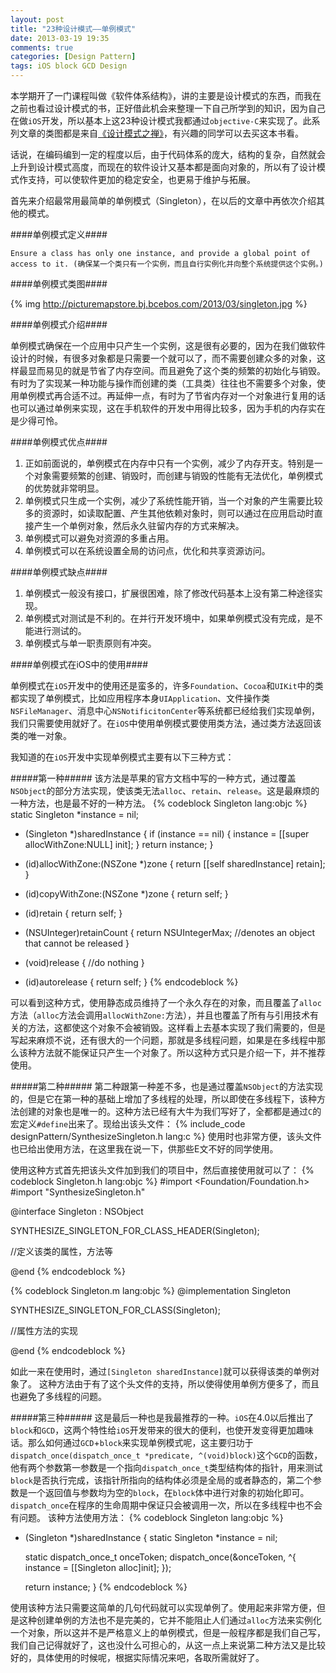 ```yaml
---
layout: post
title: "23种设计模式——单例模式"
date: 2013-03-19 19:35
comments: true
categories: [Design Pattern]
tags: iOS block GCD Design
---
```


本学期开了一门课程叫做《软件体系结构》，讲的主要是设计模式的东西，而我在之前也看过设计模式的书，正好借此机会来整理一下自己所学到的知识，因为自己在做`iOS`开发，所以基本上这23种设计模式我都通过`objective-C`来实现了。此系列文章的类图都是来自[《设计模式之禅》](http://book.douban.com/subject/4260618/)，有兴趣的同学可以去买这本书看。

话说，在编码编到一定的程度以后，由于代码体系的庞大，结构的复杂，自然就会上升到设计模式高度，而现在的软件设计又基本都是面向对象的，所以有了设计模式作支持，可以使软件更加的稳定安全，也更易于维护与拓展。

首先来介绍最常用最简单的单例模式（Singleton），在以后的文章中再依次介绍其他的模式。

####单例模式定义####

`Ensure a class has only one instance, and provide a global point of access to it. (确保某一个类只有一个实例，而且自行实例化并向整个系统提供这个实例。)`

<!-- More -->

####单例模式类图####

{% img http://picturemapstore.bj.bcebos.com/2013/03/singleton.jpg %}

####单例模式介绍####

单例模式确保在一个应用中只产生一个实例，这是很有必要的，因为在我们做软件设计的时候，有很多对象都是只需要一个就可以了，而不需要创建众多的对象，这样最显而易见的就是节省了内存空间。而且避免了这个类的频繁的初始化与销毁。有时为了实现某一种功能与操作而创建的类（工具类）往往也不需要多个对象，使用单例模式再合适不过。再延伸一点，有时为了节省内存对一个对象进行复用的话也可以通过单例来实现，这在手机软件的开发中用得比较多，因为手机的内存实在是少得可怜。

####单例模式优点####

1. 正如前面说的，单例模式在内存中只有一个实例，减少了内存开支。特别是一个对象需要频繁的创建、销毁时，而创建与销毁的性能有无法优化，单例模式的优势就非常明显。
2. 单例模式只生成一个实例，减少了系统性能开销，当一个对象的产生需要比较多的资源时，如读取配置、产生其他依赖对象时，则可以通过在应用启动时直接产生一个单例对象，然后永久驻留内存的方式来解决。
3. 单例模式可以避免对资源的多重占用。
4. 单例模式可以在系统设置全局的访问点，优化和共享资源访问。

####单例模式缺点####

1. 单例模式一般没有接口，扩展很困难，除了修改代码基本上没有第二种途径实现。
2. 单例模式对测试是不利的。在并行开发环境中，如果单例模式没有完成，是不能进行测试的。
3. 单例模式与单一职责原则有冲突。

####单例模式在iOS中的使用####

单例模式在`iOS`开发中的使用还是蛮多的，许多`Foundation`、`Cocoa`和`UIKit`中的类都实现了单例模式，比如应用程序本身`UIApplication`、文件操作类`NSFileManager`、消息中心`NSNotificitonCenter`等系统都已经给我们实现单例，我们只需要使用就好了。在`iOS`中使用单例模式要使用类方法，通过类方法返回该类的唯一对象。

我知道的在`iOS`开发中实现单例模式主要有以下三种方式：

#####第一种#####
该方法是苹果的官方文档中写的一种方式，通过覆盖`NSObject`的部分方法实现，使该类无法`alloc`、`retain`、`release`。这是最麻烦的一种方法，也是最不好的一种方法。
{% codeblock Singleton lang:objc %}
static Singleton *instance = nil;
 
+ (Singleton *)sharedInstance
{
    if (instance == nil) {
        instance = [[super allocWithZone:NULL] init];
    }
    return instance;
}
 
+ (id)allocWithZone:(NSZone *)zone
{
    return [[self sharedInstance] retain];
}
 
- (id)copyWithZone:(NSZone *)zone
{
    return self;
}
 
- (id)retain
{
    return self;
}
 
- (NSUInteger)retainCount
{
    return NSUIntegerMax;  //denotes an object that cannot be released
}
 
- (void)release
{
    //do nothing
}
 
- (id)autorelease
{
    return self;
}
{% endcodeblock %}

可以看到这种方式，使用静态成员维持了一个永久存在的对象，而且覆盖了`alloc`方法（`alloc`方法会调用`allocWithZone:`方法），并且也覆盖了所有与引用技术有关的方法，这都使这个对象不会被销毁。这样看上去基本实现了我们需要的，但是写起来麻烦不说，还有很大的一个问题，那就是多线程问题，如果是在多线程中那么该种方法就不能保证只产生一个对象了。所以这种方式只是介绍一下，并不推荐使用。

#####第二种#####
第二种跟第一种差不多，也是通过覆盖`NSObject`的方法实现的，但是它在第一种的基础上增加了多线程的处理，所以即使在多线程下，该种方法创建的对象也是唯一的。这种方法已经有大牛为我们写好了，全都都是通过`C`的宏定义`#define`出来了。现给出该头文件：
{% include_code designPattern/SynthesizeSingleton.h lang:c %}
使用时也非常方便，该头文件也已给出使用方法，在这里我在说一下，供那些E文不好的同学使用。

使用这种方式首先把该头文件加到我们的项目中，然后直接使用就可以了：
{% codeblock Singleton.h lang:objc %}
#import <Foundation/Foundation.h>
#import "SynthesizeSingleton.h"

@interface Singleton : NSObject

SYNTHESIZE_SINGLETON_FOR_CLASS_HEADER(Singleton);

//定义该类的属性，方法等

@end
{% endcodeblock %}

{% codeblock Singleton.m lang:objc %}
@implementation Singleton

SYNTHESIZE_SINGLETON_FOR_CLASS(Singleton);

//属性方法的实现

@end
{% endcodeblock %}

如此一来在使用时，通过`[Singleton sharedInstance]`就可以获得该类的单例对象了。
这种方法由于有了这个头文件的支持，所以使得使用单例方便多了，而且也避免了多线程的问题。

#####第三种#####
这是最后一种也是我最推荐的一种。`iOS`在4.0以后推出了`block`和`GCD`，这两个特性给`iOS`开发带来的很大的便利，也使开发变得更加趣味话。那么如何通过`GCD`+`block`来实现单例模式呢，这主要归功于`dispatch_once(dispatch_once_t *predicate, ^(void)block)`这个`GCD`的函数，他有两个参数第一参数是一个指向`dispatch_once_t`类型结构体的指针，用来测试`block`是否执行完成，该指针所指向的结构体必须是全局的或者静态的，第二个参数是一个返回值与参数均为空的`block`，在`block`体中进行对象的初始化即可。`dispatch_once`在程序的生命周期中保证只会被调用一次，所以在多线程中也不会有问题。
该种方法使用方法：
{% codeblock Singleton lang:objc %}
+ (Singleton *)sharedInstance
{
    static Singleton *instance = nil;
    
    static dispatch_once_t onceToken;
    dispatch_once(&onceToken, ^{
        instance = [[Singleton alloc]init];
    });
    
    return instance;
}
{% endcodeblock %}

使用该种方法只需要这简单的几句代码就可以实现单例了。使用起来非常方便，但是这种创建单例的方法也不是完美的，它并不能阻止人们通过`alloc`方法来实例化一个对象，所以这并不是严格意义上的单例模式，但是一般程序都是我们自己写，我们自己记得就好了，这也没什么可担心的，从这一点上来说第二种方法又是比较好的，具体使用的时候呢，根据实际情况来吧，各取所需就好了。